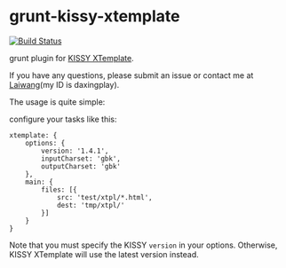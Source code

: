 grunt-kissy-xtemplate
=====================

[![Build Status](https://travis-ci.org/daxingplay/grunt-kissy-xtemplate.png?branch=master)](https://travis-ci.org/daxingplay/grunt-kissy-xtemplate)

grunt plugin for [KISSY XTemplate](https://github.com/daxingplay/kissy-xtemplate).

If you have any questions, please submit an issue or contact me at [Laiwang](http://www.laiwang.com)(my ID is daxingplay).

The usage is quite simple:

configure your tasks like this:

```
xtemplate: {
    options: {
        version: '1.4.1',
        inputCharset: 'gbk',
        outputCharset: 'gbk'
    },
    main: {
        files: [{
            src: 'test/xtpl/*.html',
            dest: 'tmp/xtpl/'
        }]
    }
}
```

Note that you must specify the KISSY ``version`` in your options. Otherwise, KISSY XTemplate will use the latest version instead.